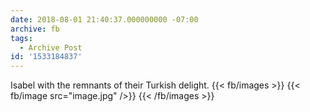 ```yaml
---
date: 2018-08-01 21:40:37.000000000 -07:00
archive: fb
tags: 
  - Archive Post
id: '1533184837'
---
```


Isabel with the remnants of their Turkish delight.
{{< fb/images >}}
{{< fb/image src="image.jpg" />}}
{{< /fb/images >}}
